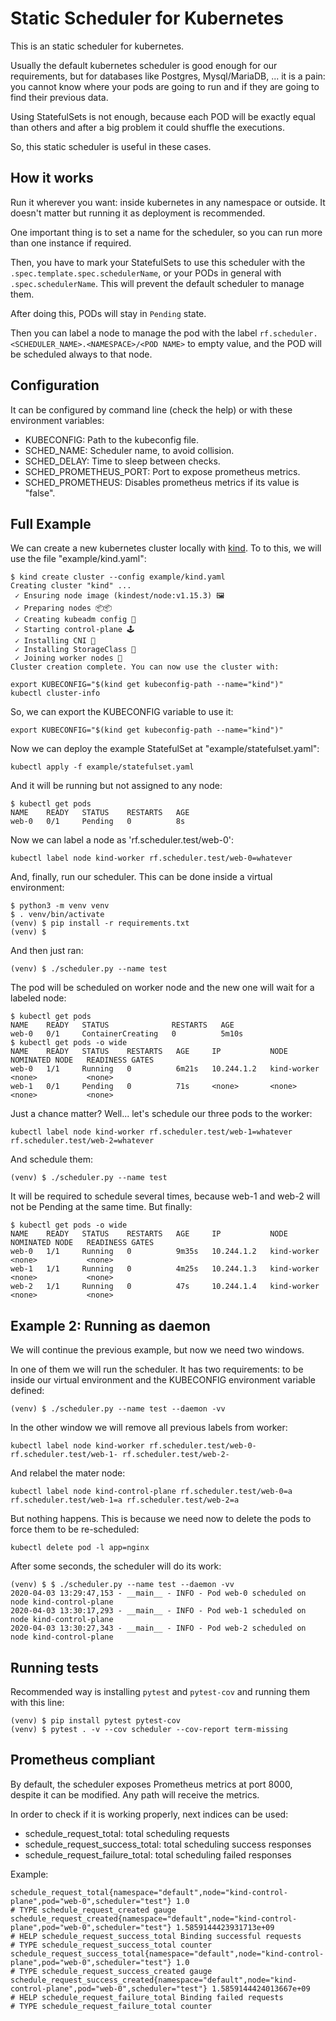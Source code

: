 # Static Scheduler for Kubernetes

This is an static scheduler for kubernetes.

Usually the default kubernetes scheduler is good enough for our requirements, but for databases like Postgres, Mysql/MariaDB, ... it is a pain: you cannot know where your pods are going to run and if they are going to find their previous data.

Using StatefulSets is not enough, because each POD will be exactly equal than others and after a big problem it could shuffle the executions.

So, this static scheduler is useful in these cases.

## How it works

Run it wherever you want: inside kubernetes in any namespace or outside. It doesn't matter but running it as deployment is recommended.

One important thing is to set a name for the scheduler, so you can run more than one instance if required.

Then, you have to mark your StatefulSets to use this scheduler with the `.spec.template.spec.schedulerName`, or your PODs in general with `.spec.schedulerName`. This will prevent the default scheduler to manage them.

After doing this, PODs will stay in `Pending` state.

Then you can label a node to manage the pod with the label `rf.scheduler.<SCHEDULER_NAME>.<NAMESPACE>/<POD NAME>` to empty value, and the POD will be scheduled always to that node.

## Configuration

It can be configured by command line (check the help) or with these environment variables:

- KUBECONFIG: Path to the kubeconfig file.
- SCHED_NAME: Scheduler name, to avoid collision.
- SCHED_DELAY: Time to sleep between checks.
- SCHED_PROMETHEUS_PORT: Port to expose prometheus metrics.
- SCHED_PROMETHEUS: Disables prometheus metrics if its value is "false".



## Full Example

We can create a new kubernetes cluster locally with [kind](https://kind.sigs.k8s.io/). To to this, we will use the file "example/kind.yaml":


```
$ kind create cluster --config example/kind.yaml
Creating cluster "kind" ...
 ✓ Ensuring node image (kindest/node:v1.15.3) 🖼
 ✓ Preparing nodes 📦📦
 ✓ Creating kubeadm config 📜
 ✓ Starting control-plane 🕹️
 ✓ Installing CNI 🔌
 ✓ Installing StorageClass 💾
 ✓ Joining worker nodes 🚜
Cluster creation complete. You can now use the cluster with:

export KUBECONFIG="$(kind get kubeconfig-path --name="kind")"
kubectl cluster-info
```

So, we can export the KUBECONFIG variable to use it:

```
export KUBECONFIG="$(kind get kubeconfig-path --name="kind")"
```

Now we can deploy the example StatefulSet at "example/statefulset.yaml":

```
kubectl apply -f example/statefulset.yaml
```

And it will be running but not assigned to any node:

```
$ kubectl get pods
NAME    READY   STATUS    RESTARTS   AGE
web-0   0/1     Pending   0          8s
```


Now we can label a node as 'rf.scheduler.test/web-0':

```
kubectl label node kind-worker rf.scheduler.test/web-0=whatever
```

And, finally, run our scheduler. This can be done inside a virtual environment:

```
$ python3 -m venv venv
$ . venv/bin/activate
(venv) $ pip install -r requirements.txt
(venv) $
```

And then just ran:

```
(venv) $ ./scheduler.py --name test
```

The pod will be scheduled on worker node and the new one will wait for a labeled node:

```
$ kubectl get pods
NAME    READY   STATUS              RESTARTS   AGE
web-0   0/1     ContainerCreating   0          5m10s
$ kubectl get pods -o wide
NAME    READY   STATUS    RESTARTS   AGE     IP           NODE          NOMINATED NODE   READINESS GATES
web-0   1/1     Running   0          6m21s   10.244.1.2   kind-worker   <none>           <none>
web-1   0/1     Pending   0          71s     <none>       <none>        <none>           <none>
```

Just a chance matter? Well... let's schedule our three pods to the worker:

```
kubectl label node kind-worker rf.scheduler.test/web-1=whatever rf.scheduler.test/web-2=whatever
```

And schedule them:

```
(venv) $ ./scheduler.py --name test
```

It will be required to schedule several times, because web-1 and web-2 will not be Pending at the same time. But finally:

```
$ kubectl get pods -o wide
NAME    READY   STATUS    RESTARTS   AGE     IP           NODE          NOMINATED NODE   READINESS GATES
web-0   1/1     Running   0          9m35s   10.244.1.2   kind-worker   <none>           <none>
web-1   1/1     Running   0          4m25s   10.244.1.3   kind-worker   <none>           <none>
web-2   1/1     Running   0          47s     10.244.1.4   kind-worker   <none>           <none>
```

## Example 2: Running as daemon

We will continue the previous example, but now we need two windows.

In one of them we will run the scheduler. It has two requirements: to be inside our virtual environment and the KUBECONFIG environment variable defined:

```
(venv) $ ./scheduler.py --name test --daemon -vv
```

In the other window we will remove all previous labels from worker:

```
kubectl label node kind-worker rf.scheduler.test/web-0- rf.scheduler.test/web-1- rf.scheduler.test/web-2-
```

And relabel the mater node:

```
kubectl label node kind-control-plane rf.scheduler.test/web-0=a rf.scheduler.test/web-1=a rf.scheduler.test/web-2=a
```

But nothing happens. This is because we need now to delete the pods to force them to be re-scheduled:

```
kubectl delete pod -l app=nginx
```

After some seconds, the scheduler will do its work:

```
(venv) $ $ ./scheduler.py --name test --daemon -vv
2020-04-03 13:29:47,153 - __main__ - INFO - Pod web-0 scheduled on node kind-control-plane
2020-04-03 13:30:17,293 - __main__ - INFO - Pod web-1 scheduled on node kind-control-plane
2020-04-03 13:30:27,343 - __main__ - INFO - Pod web-2 scheduled on node kind-control-plane
```

## Running tests

Recommended way is installing `pytest` and `pytest-cov` and running them with this line:

```
(venv) $ pip install pytest pytest-cov
(venv) $ pytest . -v --cov scheduler --cov-report term-missing
```

## Prometheus compliant

By default, the scheduler exposes Prometheus metrics at port 8000, despite it can be modified. Any path will receive the metrics.

In order to check if it is working properly, next indices can be used:
- schedule_request_total: total scheduling requests
- schedule_request_success_total: total scheduling success responses
- schedule_request_failure_total: total scheduling failed responses

Example:

```
schedule_request_total{namespace="default",node="kind-control-plane",pod="web-0",scheduler="test"} 1.0
# TYPE schedule_request_created gauge
schedule_request_created{namespace="default",node="kind-control-plane",pod="web-0",scheduler="test"} 1.5859144423931713e+09
# HELP schedule_request_success_total Binding successful requests
# TYPE schedule_request_success_total counter
schedule_request_success_total{namespace="default",node="kind-control-plane",pod="web-0",scheduler="test"} 1.0
# TYPE schedule_request_success_created gauge
schedule_request_success_created{namespace="default",node="kind-control-plane",pod="web-0",scheduler="test"} 1.5859144424013667e+09
# HELP schedule_request_failure_total Binding failed requests
# TYPE schedule_request_failure_total counter
```
